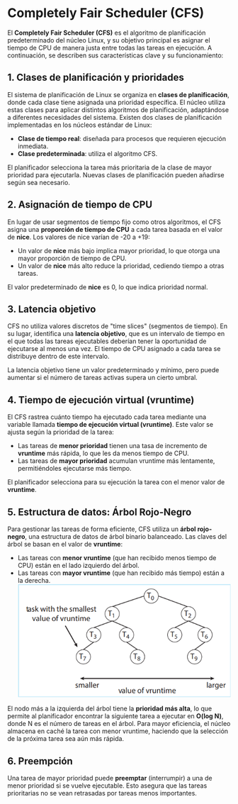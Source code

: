 # Completely Fair Scheduler (CFS)

El **Completely Fair Scheduler (CFS)** es el algoritmo de planificación predeterminado del núcleo Linux, y su objetivo principal es asignar el tiempo de CPU de manera justa entre todas las tareas en ejecución. A continuación, se describen sus características clave y su funcionamiento:

## 1. Clases de planificación y prioridades
El sistema de planificación de Linux se organiza en **clases de planificación**, donde cada clase tiene asignada una prioridad específica. El núcleo utiliza estas clases para aplicar distintos algoritmos de planificación, adaptándose a diferentes necesidades del sistema. Existen dos clases de planificación implementadas en los núcleos estándar de Linux:
- **Clase de tiempo real**: diseñada para procesos que requieren ejecución inmediata.
- **Clase predeterminada**: utiliza el algoritmo CFS.

El planificador selecciona la tarea más prioritaria de la clase de mayor prioridad para ejecutarla. Nuevas clases de planificación pueden añadirse según sea necesario.

## 2. Asignación de tiempo de CPU
En lugar de usar segmentos de tiempo fijo como otros algoritmos, el CFS asigna una **proporción de tiempo de CPU** a cada tarea basada en el valor de **nice**. Los valores de nice varían de -20 a +19:
- Un valor de **nice** más bajo implica mayor prioridad, lo que otorga una mayor proporción de tiempo de CPU.
- Un valor de **nice** más alto reduce la prioridad, cediendo tiempo a otras tareas.

El valor predeterminado de **nice** es 0, lo que indica prioridad normal.

## 3. Latencia objetivo
CFS no utiliza valores discretos de "time slices" (segmentos de tiempo). En su lugar, identifica una **latencia objetivo**, que es un intervalo de tiempo en el que todas las tareas ejecutables deberían tener la oportunidad de ejecutarse al menos una vez. El tiempo de CPU asignado a cada tarea se distribuye dentro de este intervalo.

La latencia objetivo tiene un valor predeterminado y mínimo, pero puede aumentar si el número de tareas activas supera un cierto umbral.

## 4. Tiempo de ejecución virtual (vruntime)
El CFS rastrea cuánto tiempo ha ejecutado cada tarea mediante una variable llamada **tiempo de ejecución virtual (vruntime)**. Este valor se ajusta según la prioridad de la tarea:
- Las tareas de **menor prioridad** tienen una tasa de incremento de **vruntime** más rápida, lo que les da menos tiempo de CPU.
- Las tareas de **mayor prioridad** acumulan vruntime más lentamente, permitiéndoles ejecutarse más tiempo.

El planificador selecciona para su ejecución la tarea con el menor valor de **vruntime**.

## 5. Estructura de datos: Árbol Rojo-Negro
Para gestionar las tareas de forma eficiente, CFS utiliza un **árbol rojo-negro**, una estructura de datos de árbol binario balanceado. Las claves del árbol se basan en el valor de **vruntime**:
- Las tareas con **menor vruntime** (que han recibido menos tiempo de CPU) están en el lado izquierdo del árbol.
- Las tareas con **mayor vruntime** (que han recibido más tiempo) están a la derecha.
![arbol](arbol.png)

El nodo más a la izquierda del árbol tiene la **prioridad más alta**, lo que permite al planificador encontrar la siguiente tarea a ejecutar en **O(log N)**, donde N es el número de tareas en el árbol. Para mayor eficiencia, el núcleo almacena en caché la tarea con menor vruntime, haciendo que la selección de la próxima tarea sea aún más rápida.

## 6. Preempción
Una tarea de mayor prioridad puede **preemptar** (interrumpir) a una de menor prioridad si se vuelve ejecutable. Esto asegura que las tareas prioritarias no se vean retrasadas por tareas menos importantes.
